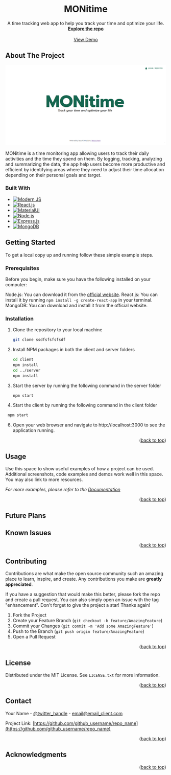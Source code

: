 <!-- Improved compatibility of back to top link: See: https://github.com/othneildrew/Best-README-Template/pull/73 -->

<a name="readme-top"></a>

<!-- PROJECT LOGO -->
<br />
<div align="center">

<h1 align="center">MONitime</h1>

  <p align="center">
    A time tracking web app to help you track your time and optimize your life.
    <br />
    <a href="#"><strong>Explore the repo</strong></a>
    <br />
    <br />
    <a href="#">View Demo</a>
  </p>
</div>

<!-- ABOUT THE PROJECT -->

## About The Project

![MONitime](./images-readme/home-page.png)

MONitime is a time monitoring app allowing users to track their daily activities and the time they spend on them. By logging, tracking, analyzing and summarizing the data, the app help users become more productive and efficient by identifying areas where they need to adjust their time allocation depending on their personal goals and target.


### Built With

- [![Modern JS][Modern-JS-badge]][Modern-JS-url]
- [![React.js][React-js-badge]][React-js-url]
- [![MaterialUI][Material-UI-badge]][Material-UI-url]
- [![Node.js][Node-js-badge]][Node-js-url]
- [![Express.js][Express-js-badge]][Express-js-url]
- [![MongoDB][MongoDB-badge]][MongoDB-url]

<!-- GETTING STARTED -->

## Getting Started

To get a local copy up and running follow these simple example steps.

### Prerequisites

Before you begin, make sure you have the following installed on your computer:

Node.js: You can download it from the [official website](https://nodejs.org/). 
React.js: You can install it by running `npm install -g create-react-app` in your terminal.
MongoDB: You can download and install it from the official website.

### Installation

1. Clone the repository to your local machine
   ```sh
   git clone ssdfsfsfsfsdf
   ```
2. Install NPM packages in both the client and server folders
   ```sh
   cd client
   npm install
   cd ../server
   npm install
   ```
3. Start the server by running the following command in the server folder
   ```js
   npm start
   ```
4. Start the client by running the following command in the client folder
  ```js
   npm start
   ```
6. Open your web browser and navigate to http://localhost:3000 to see the application running.

<p align="right">(<a href="#readme-top">back to top</a>)</p>

<!-- USAGE EXAMPLES -->

## Usage

Use this space to show useful examples of how a project can be used. Additional
screenshots, code examples and demos work well in this space. You may also link
to more resources.

_For more examples, please refer to the [Documentation](https://example.com)_

<p align="right">(<a href="#readme-top">back to top</a>)</p>

<!-- ROADMAP -->

## Future Plans


## Known Issues


<p align="right">(<a href="#readme-top">back to top</a>)</p>

<!-- CONTRIBUTING -->

## Contributing

Contributions are what make the open source community such an amazing place to
learn, inspire, and create. Any contributions you make are **greatly
appreciated**.

If you have a suggestion that would make this better, please fork the repo and
create a pull request. You can also simply open an issue with the tag
"enhancement". Don't forget to give the project a star! Thanks again!

1. Fork the Project
2. Create your Feature Branch (`git checkout -b feature/AmazingFeature`)
3. Commit your Changes (`git commit -m 'Add some AmazingFeature'`)
4. Push to the Branch (`git push origin feature/AmazingFeature`)
5. Open a Pull Request

<p align="right">(<a href="#readme-top">back to top</a>)</p>

<!-- LICENSE -->

## License

Distributed under the MIT License. See `LICENSE.txt` for more information.

<p align="right">(<a href="#readme-top">back to top</a>)</p>

<!-- CONTACT -->

## Contact

Your Name - [@twitter_handle](https://twitter.com/twitter_handle) -
email@email_client.com

Project Link:
[https://github.com/github_username/repo_name](https://github.com/github_username/repo_name)

<p align="right">(<a href="#readme-top">back to top</a>)</p>

<!-- ACKNOWLEDGMENTS -->

## Acknowledgments

<p align="right">(<a href="#readme-top">back to top</a>)</p>

<!-- MARKDOWN LINKS & IMAGES -->
<!-- https://www.markdownguide.org/basic-syntax/#reference-style-links -->


[linkedin-shield]:
  https://img.shields.io/badge/-LinkedIn-black.svg?style=for-the-badge&logo=linkedin&colorB=555
[linkedin-url]: https://linkedin.com/in/linkedin_username
[React.js]: https://img.shields.io/badge/React-20232A?style=for-the-badge&logo=react&logoColor=61DAFB
[React.js-url]: https://reactjs.org/
[Modern-JS-url]: https://www.modernjs.com/
[React-js-url]: https://reactjs.org/
[Material-UI-url]: https://mui.com/
[Node-js-url]: https://nodejs.org/
[Express-js-url]: https://expressjs.com/
[MongoDB-url]: https://www.mongodb.com/

[Modern-JS-badge]: https://img.shields.io/badge/-Modern%20JS-orange
[React-js-badge]: https://img.shields.io/badge/-React.js-blue
[Material-UI-badge]: https://img.shields.io/badge/-MaterialUI-green
[Node-js-badge]: https://img.shields.io/badge/-Node.js-green
[Express-js-badge]: https://img.shields.io/badge/-Express.js-blue
[MongoDB-badge]: https://img.shields.io/badge/-MongoDB-brightgreen

